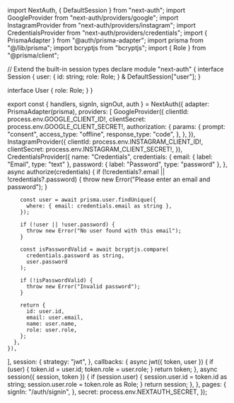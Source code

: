import NextAuth, { DefaultSession } from "next-auth";
import GoogleProvider from "next-auth/providers/google";
import InstagramProvider from "next-auth/providers/instagram";
import CredentialsProvider from "next-auth/providers/credentials";
import { PrismaAdapter } from "@auth/prisma-adapter";
import prisma from "@/lib/prisma";
import bcryptjs from "bcryptjs";
import { Role } from "@prisma/client";

// Extend the built-in session types
declare module "next-auth" {
  interface Session {
    user: {
      id: string;
      role: Role;
    } & DefaultSession["user"];
  }

  interface User {
    role: Role;
  }
}

export const { handlers, signIn, signOut, auth } = NextAuth({
  adapter: PrismaAdapter(prisma),
  providers: [
    GoogleProvider({
      clientId: process.env.GOOGLE_CLIENT_ID!,
      clientSecret: process.env.GOOGLE_CLIENT_SECRET!,
      authorization: {
        params: {
          prompt: "consent",
          access_type: "offline",
          response_type: "code",
        },
      },
    }),
    InstagramProvider({
      clientId: process.env.INSTAGRAM_CLIENT_ID!,
      clientSecret: process.env.INSTAGRAM_CLIENT_SECRET!,
    }),
    CredentialsProvider({
      name: "Credentials",
      credentials: {
        email: { label: "Email", type: "text" },
        password: { label: "Password", type: "password" },
      },
      async authorize(credentials) {
        if (!credentials?.email || !credentials?.password) {
          throw new Error("Please enter an email and password");
        }

        const user = await prisma.user.findUnique({
          where: { email: credentials.email as string },
        });

        if (!user || !user.password) {
          throw new Error("No user found with this email");
        }

        const isPasswordValid = await bcryptjs.compare(
          credentials.password as string,
          user.password
        );

        if (!isPasswordValid) {
          throw new Error("Invalid password");
        }

        return {
          id: user.id,
          email: user.email,
          name: user.name,
          role: user.role,
        };
      },
    }),
  ],
  session: {
    strategy: "jwt",
  },
  callbacks: {
    async jwt({ token, user }) {
      if (user) {
        token.id = user.id;
        token.role = user.role;
      }
      return token;
    },
    async session({ session, token }) {
      if (session.user) {
        session.user.id = token.id as string;
        session.user.role = token.role as Role;
      }
      return session;
    },
  },
  pages: {
    signIn: "/auth/signin",
  },
  secret: process.env.NEXTAUTH_SECRET,
});